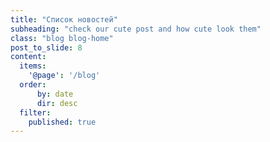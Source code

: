 ```yaml
---
title: "Список новостей"
subheading: "check our cute post and how cute look them"
class: "blog blog-home"
post_to_slide: 8
content:
  items:
    '@page': '/blog'
  order:
      by: date
      dir: desc
  filter:
    published: true
---
```

